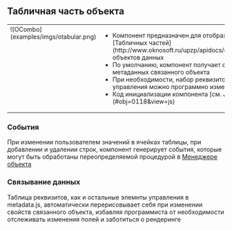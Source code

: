 ## Табличная часть объекта
<table><tr valign="top">
<td>![OCombo](examples/imgs/otabular.png)</td><td><ul><li>Компонент предназначен для отображения и редактирования [Табличных частей](http://www.oknosoft.ru/upzp/apidocs/classes/TabularSection.html) объектов данных</li>
			<li>По умолчанию, компонент получает состав реквизитов из метаданных связанного объекта</li>
			<li>При необходимости, набор реквизитов и типы элементов управления можно программно изменить</li>
			<li>Код инициализации компонента [см. JavaScript](#obj=0118&view=js)</li>
			</ul>
		</td>       
    </tr>
</table>

### События
При изменении пользователем значений в ячейках таблицы, при добавлении и удалении строк, компонент генерирует события, которые могут быть обработаны переопределяемой процедурой в [Менеджере объекта](http://www.oknosoft.ru/upzp/apidocs/classes/DocManager.html)
### Связывание данных
Таблица реквизитов, как и остальные элемнты управления в metadata.js, автоматически перерисовывает себя при изменении свойств связанного объекта, избавляя программиста от необходимости отслеживать изменения полей и заботиться о рендеринге